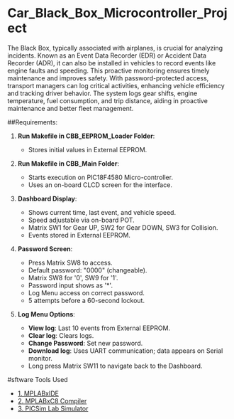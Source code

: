 # Car_Black_Box_Microcontroller_Project  
The Black Box, typically associated with airplanes, is crucial for analyzing incidents. Known as an Event Data Recorder (EDR) or Accident Data Recorder (ADR), it can also be installed in vehicles to record events like engine faults and speeding. This proactive monitoring ensures timely maintenance and improves safety. With password-protected access, transport managers can log critical activities, enhancing vehicle efficiency and tracking driver behavior. The system logs gear shifts, engine temperature, fuel consumption, and trip distance, aiding in proactive maintenance and better fleet management.

##Requirements:  

1. **Run Makefile in CBB_EEPROM_Loader Folder**:
    - Stores initial values in External EEPROM.

2. **Run Makefile in CBB_Main Folder**:
    - Starts execution on PIC18F4580 Micro-controller.
    - Uses an on-board CLCD screen for the interface.

3. **Dashboard Display**:
    - Shows current time, last event, and vehicle speed.
    - Speed adjustable via on-board POT.
    - Matrix SW1 for Gear UP, SW2 for Gear DOWN, SW3 for Collision.
    - Events stored in External EEPROM.

4. **Password Screen**:
    - Press Matrix SW8 to access.
    - Default password: "0000" (changeable).
    - Matrix SW8 for '0', SW9 for '1'.
    - Password input shows as '*'.
    - Log Menu access on correct password.
    - 5 attempts before a 60-second lockout.

5. **Log Menu Options**:
    - **View log**: Last 10 events from External EEPROM.
    - **Clear log**: Clears logs.
    - **Change Password**: Set new password.
    - **Download log**: Uses UART communication; data appears on Serial monitor.
    - Long press Matrix SW11 to navigate back to the Dashboard.

#sftware Tools Used
- [1. MPLABxIDE](https://www.microchip.com/en-us/tools-resources/develop/mplab-x-ide)
- [2. MPLABxC8 Compiler](https://www.microchip.com/mplab/compilers)
- [3. PICSim Lab Simulator](https://www.picsimlab.com/)
